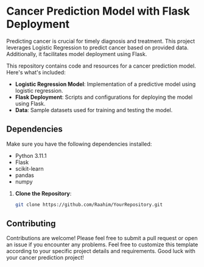 # Cancer Prediction Model with Flask Deployment
Predicting cancer is crucial for timely diagnosis and treatment. This project leverages Logistic Regression to predict cancer based on provided data. Additionally, it facilitates model deployment using Flask.

This repository contains code and resources for a cancer prediction model. Here's what's included:

- **Logistic Regression Model**: Implementation of a predictive model using logistic regression.
- **Flask Deployment**: Scripts and configurations for deploying the model using Flask.
- **Data**: Sample datasets used for training and testing the model.


## Dependencies

Make sure you have the following dependencies installed:

- Python 3.11.1
- Flask
- scikit-learn
- pandas
- numpy

1. **Clone the Repository**:

   ```bash
   git clone https://github.com/Raahim/YourRepository.git
   ```


## Contributing

Contributions are welcome! Please feel free to submit a pull request or open an issue if you encounter any problems.
Feel free to customize this template according to your specific project details and requirements. Good luck with your cancer prediction project!
